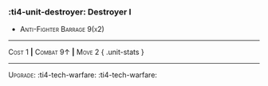 ### :ti4-unit-destroyer: **Destroyer I**

* <span style="font-variant:small-caps;">Anti-Fighter Barrage 9(x2)</span>

---

<span style="font-variant:small-caps;">Cost 1</span> __|__ <span style="font-variant:small-caps;">Combat 9↑</span> __|__ <span style="font-variant:small-caps;">Move 2</span>
{ .unit-stats }

---

<span style="font-variant:small-caps;">Upgrade</span>: :ti4-tech-warfare: :ti4-tech-warfare:

